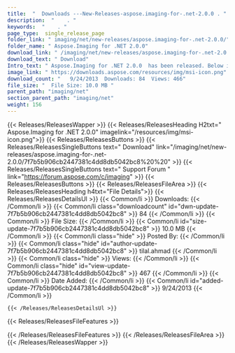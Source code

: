 ```yaml
---
title:  "  Downloads ---New-Releases-aspose.imaging-for-.net-2.0.0 . " 
description:  "    . " 
keywords:  "    . " 
page_type:  single_release_page
folder_link: " imaging/net/new-releases/aspose.imaging-for-.net-2.0.0/"
folder_name: " Aspose.Imaging for .NET 2.0.0"
download_link: " /imaging/net/new-releases/aspose.imaging-for-.net-2.0.0/7f7b5b906cb2447381c4dd8db5042bc8"
download_text: " Download"
Intro_text: " Aspose.Imaging for .NET 2.0.0  has been released. Below is the list of new featu..."
image_link: " https://downloads.aspose.com/resources/img/msi-icon.png"
download_count: "   9/24/2013  Downloads: 84  Views: 466"
file_size: "  File Size: 10.0 MB "
parent_path: "imaging/net"
section_parent_path: "imaging/net"
weight: 156 
---
```


{{< Releases/ReleasesWapper >}}
  {{< Releases/ReleasesHeading H2txt=" Aspose.Imaging for .NET 2.0.0" imagelink="/resources/img/msi-icon.png">}}
  {{< Releases/ReleasesButtons >}}
    {{< Releases/ReleasesSingleButtons text=" Download" link="/imaging/net/new-releases/aspose.imaging-for-.net-2.0.0/7f7b5b906cb2447381c4dd8db5042bc8%20%20" >}}
    {{< Releases/ReleasesSingleButtons text=" Support Forum " link="https://forum.aspose.com/c/imaging" >}}
  {{< Releases/ReleasesButtons >}}
  {{< Releases/ReleasesFileArea >}}
    {{< Releases/ReleasesHeading h4txt="File Details">}}
    {{< Releases/ReleasesDetailsUl >}}
            {{< Common/li  >}} Downloads: {{< /Common/li >}} 
      {{< Common/li class="downloadcount" id="dwn-update-7f7b5b906cb2447381c4dd8db5042bc8" >}} 84 {{< /Common/li >}} 
      {{< Common/li  >}} File Size: {{< /Common/li >}} 
      {{< Common/li id="size-update-7f7b5b906cb2447381c4dd8db5042bc8" >}} 10.0 MB {{< /Common/li >}} 
      {{< Common/li  class="hide" >}} Posted By: {{< /Common/li >}} 
      {{< Common/li class="hide" id="author-update-7f7b5b906cb2447381c4dd8db5042bc8" >}} tilal.ahmad {{< /Common/li >}} 
      {{< Common/li class="hide"  >}} Views: {{< /Common/li >}} 
      {{< Common/li class="hide" id="view-update-7f7b5b906cb2447381c4dd8db5042bc8" >}} 467 {{< /Common/li >}} 
      {{< Common/li  >}} Date Added: {{< /Common/li >}} 
      {{< Common/li id="added-update-7f7b5b906cb2447381c4dd8db5042bc8" >}} 9/24/2013 {{< /Common/li >}} 

    {{< /Releases/ReleasesDetailsUl >}}

  {{< Releases/ReleasesFileFeatures >}}
      
  {{< /Releases/ReleasesFileFeatures >}}
 {{< /Releases/ReleasesFileArea >}}
{{< /Releases/ReleasesWapper >}}


